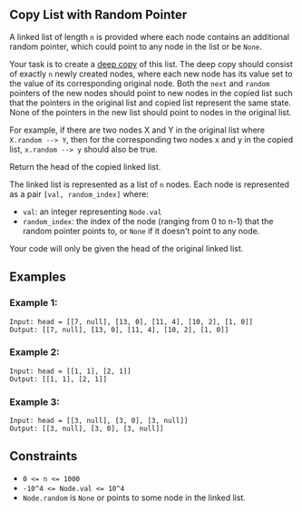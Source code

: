 ## Copy List with Random Pointer

A linked list of length `n` is provided where each node contains an additional random pointer, which could point to any node in the list or be `None`.

Your task is to create a [deep copy](https://en.wikipedia.org/wiki/Object_copying#Deep_copy) of this list. The deep copy should consist of exactly `n` newly created nodes, where each new node has its value set to the value of its corresponding original node. Both the `next` and `random` pointers of the new nodes should point to new nodes in the copied list such that the pointers in the original list and copied list represent the same state. None of the pointers in the new list should point to nodes in the original list.

For example, if there are two nodes X and Y in the original list where `X.random --> Y`, then for the corresponding two nodes x and y in the copied list, `x.random --> y` should also be true.

Return the head of the copied linked list.

The linked list is represented as a list of `n` nodes. Each node is represented as a pair `[val, random_index]` where:

- `val`: an integer representing `Node.val`
- `random_index`: the index of the node (ranging from 0 to n-1) that the random pointer points to, or `None` if it doesn't point to any node.

Your code will only be given the head of the original linked list.

## Examples

### Example 1:

```
Input: head = [[7, null], [13, 0], [11, 4], [10, 2], [1, 0]]
Output: [[7, null], [13, 0], [11, 4], [10, 2], [1, 0]]
```

### Example 2:

```
Input: head = [[1, 1], [2, 1]]
Output: [[1, 1], [2, 1]]
```

### Example 3:

```
Input: head = [[3, null], [3, 0], [3, null]]
Output: [[3, null], [3, 0], [3, null]]
```

## Constraints

- `0 <= n <= 1000`
- `-10^4 <= Node.val <= 10^4`
- `Node.random` is `None` or points to some node in the linked list.